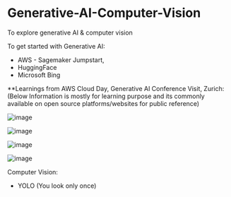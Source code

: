 # Generative-AI-Computer-Vision
To explore generative AI &amp; computer vision




To get started with Generative AI:
- AWS - Sagemaker Jumpstart,
- HuggingFace
- Microsoft Bing

**Learnings from AWS Cloud Day, Generative AI Conference Visit, Zurich:
(Below Information is mostly for learning purpose and its commonly available on open source platforms/websites for public reference)


![image](https://github.com/vivekanandpkr/Generative-AI-Computer-Vision/assets/21027388/b0173690-65ea-4f75-98b5-05d4b59df392)

![image](https://github.com/vivekanandpkr/Generative-AI-Computer-Vision/assets/21027388/300b0b49-58eb-45d8-9738-cdbd153a402d)

![image](https://github.com/vivekanandpkr/Generative-AI-Computer-Vision/assets/21027388/39c62994-9ac7-4158-83ce-c39f490bd87b)

![image](https://github.com/vivekanandpkr/Generative-AI-Computer-Vision/assets/21027388/35b56e5e-1c4d-4f5f-85ca-2cdee6c2f0b5)


Computer Vision: 
- YOLO (You look only once)

